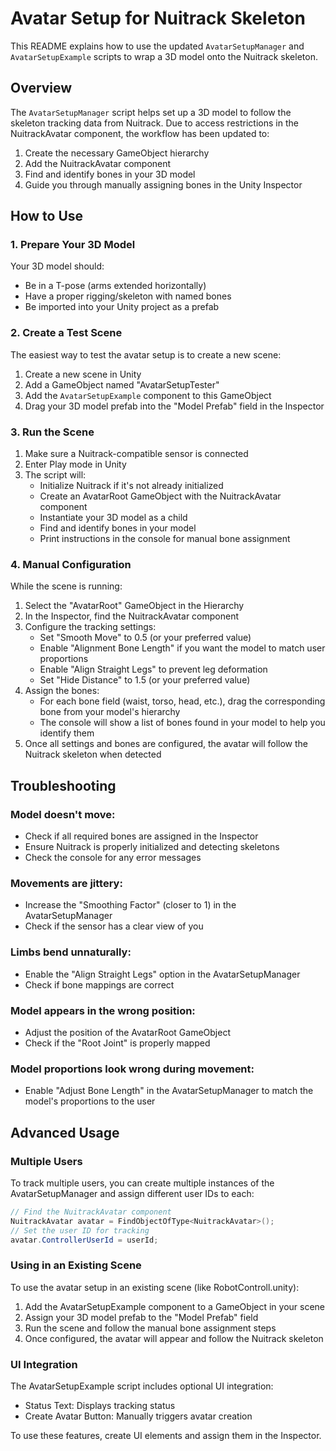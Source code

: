 # Avatar Setup for Nuitrack Skeleton

This README explains how to use the updated `AvatarSetupManager` and `AvatarSetupExample` scripts to wrap a 3D model onto the Nuitrack skeleton.

## Overview

The `AvatarSetupManager` script helps set up a 3D model to follow the skeleton tracking data from Nuitrack. Due to access restrictions in the NuitrackAvatar component, the workflow has been updated to:

1. Create the necessary GameObject hierarchy
2. Add the NuitrackAvatar component
3. Find and identify bones in your 3D model
4. Guide you through manually assigning bones in the Unity Inspector

## How to Use

### 1. Prepare Your 3D Model

Your 3D model should:
- Be in a T-pose (arms extended horizontally)
- Have a proper rigging/skeleton with named bones
- Be imported into your Unity project as a prefab

### 2. Create a Test Scene

The easiest way to test the avatar setup is to create a new scene:

1. Create a new scene in Unity
2. Add a GameObject named "AvatarSetupTester"
3. Add the `AvatarSetupExample` component to this GameObject
4. Drag your 3D model prefab into the "Model Prefab" field in the Inspector

### 3. Run the Scene

1. Make sure a Nuitrack-compatible sensor is connected
2. Enter Play mode in Unity
3. The script will:
   - Initialize Nuitrack if it's not already initialized
   - Create an AvatarRoot GameObject with the NuitrackAvatar component
   - Instantiate your 3D model as a child
   - Find and identify bones in your model
   - Print instructions in the console for manual bone assignment

### 4. Manual Configuration

While the scene is running:

1. Select the "AvatarRoot" GameObject in the Hierarchy
2. In the Inspector, find the NuitrackAvatar component
3. Configure the tracking settings:
   - Set "Smooth Move" to 0.5 (or your preferred value)
   - Enable "Alignment Bone Length" if you want the model to match user proportions
   - Enable "Align Straight Legs" to prevent leg deformation
   - Set "Hide Distance" to 1.5 (or your preferred value)
4. Assign the bones:
   - For each bone field (waist, torso, head, etc.), drag the corresponding bone from your model's hierarchy
   - The console will show a list of bones found in your model to help you identify them
5. Once all settings and bones are configured, the avatar will follow the Nuitrack skeleton when detected

## Troubleshooting

### Model doesn't move:
- Check if all required bones are assigned in the Inspector
- Ensure Nuitrack is properly initialized and detecting skeletons
- Check the console for any error messages

### Movements are jittery:
- Increase the "Smoothing Factor" (closer to 1) in the AvatarSetupManager
- Check if the sensor has a clear view of you

### Limbs bend unnaturally:
- Enable the "Align Straight Legs" option in the AvatarSetupManager
- Check if bone mappings are correct

### Model appears in the wrong position:
- Adjust the position of the AvatarRoot GameObject
- Check if the "Root Joint" is properly mapped

### Model proportions look wrong during movement:
- Enable "Adjust Bone Length" in the AvatarSetupManager to match the model's proportions to the user

## Advanced Usage

### Multiple Users

To track multiple users, you can create multiple instances of the AvatarSetupManager and assign different user IDs to each:

```csharp
// Find the NuitrackAvatar component
NuitrackAvatar avatar = FindObjectOfType<NuitrackAvatar>();
// Set the user ID for tracking
avatar.ControllerUserId = userId;
```

### Using in an Existing Scene

To use the avatar setup in an existing scene (like RobotControll.unity):

1. Add the AvatarSetupExample component to a GameObject in your scene
2. Assign your 3D model prefab to the "Model Prefab" field
3. Run the scene and follow the manual bone assignment steps
4. Once configured, the avatar will appear and follow the Nuitrack skeleton

### UI Integration

The AvatarSetupExample script includes optional UI integration:

- Status Text: Displays tracking status
- Create Avatar Button: Manually triggers avatar creation

To use these features, create UI elements and assign them in the Inspector.
